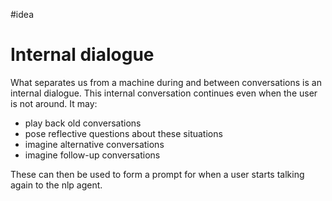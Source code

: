 #idea

# Internal dialogue

What separates us from a machine during and between conversations is an internal dialogue. This internal conversation continues even when the user is not around. It may:

* play back old conversations
* pose reflective questions about these situations
* imagine alternative conversations
* imagine follow-up conversations

These can then be used to form a prompt for when a user starts talking again to the nlp agent.